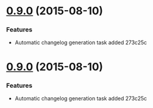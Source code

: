 <a name="0.9.0"></a>
# [0.9.0](//compare/0.9.0...v0.9.0) (2015-08-10)


### Features

* Automatic changelog generation task added 273c25c



<a name="0.9.0"></a>
# [0.9.0](//compare/0.9.0...v0.9.0) (2015-08-10)


### Features

* Automatic changelog generation task added 273c25c
